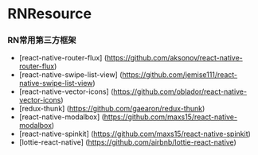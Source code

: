 # RNResource

### RN常用第三方框架
* [react-native-router-flux] (https://github.com/aksonov/react-native-router-flux)
* [react-native-swipe-list-view] (https://github.com/jemise111/react-native-swipe-list-view)
* [react-native-vector-icons] (https://github.com/oblador/react-native-vector-icons)
* [redux-thunk] (https://github.com/gaearon/redux-thunk)
* [react-native-modalbox] (https://github.com/maxs15/react-native-modalbox)
* [react-native-spinkit] (https://github.com/maxs15/react-native-spinkit)
* [lottie-react-native] (https://github.com/airbnb/lottie-react-native)
